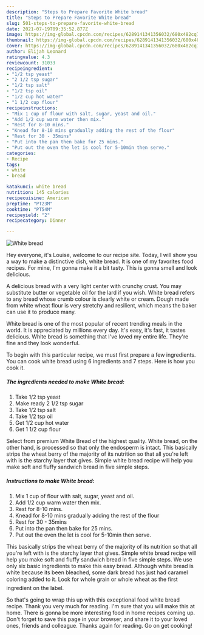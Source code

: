 ```yaml
---
description: "Steps to Prepare Favorite White bread"
title: "Steps to Prepare Favorite White bread"
slug: 501-steps-to-prepare-favorite-white-bread
date: 2021-07-19T09:35:52.877Z
image: https://img-global.cpcdn.com/recipes/6289141341356032/680x482cq70/white-bread-recipe-main-photo.jpg
thumbnail: https://img-global.cpcdn.com/recipes/6289141341356032/680x482cq70/white-bread-recipe-main-photo.jpg
cover: https://img-global.cpcdn.com/recipes/6289141341356032/680x482cq70/white-bread-recipe-main-photo.jpg
author: Elijah Leonard
ratingvalue: 4.3
reviewcount: 31033
recipeingredient:
- "1/2 tsp yeast"
- "2 1/2 tsp sugar"
- "1/2 tsp salt"
- "1/2 tsp oil"
- "1/2 cup hot water"
- "1 1/2 cup flour"
recipeinstructions:
- "Mix 1 cup of flour with salt, sugar, yeast and oil."
- "Add 1/2 cup warm water then mix."
- "Rest for 8-10 mins."
- "Knead for 8-10 mins gradually adding the rest of the flour"
- "Rest for 30 - 35mins"
- "Put into the pan then bake for 25 mins."
- "Put out the oven the let is cool for 5-10min then serve."
categories:
- Recipe
tags:
- white
- bread

katakunci: white bread 
nutrition: 145 calories
recipecuisine: American
preptime: "PT23M"
cooktime: "PT54M"
recipeyield: "2"
recipecategory: Dinner

---
```



![White bread](https://img-global.cpcdn.com/recipes/6289141341356032/680x482cq70/white-bread-recipe-main-photo.jpg)

Hey everyone, it's Louise, welcome to our recipe site. Today, I will show you a way to make a distinctive dish, white bread. It is one of my favorites food recipes. For mine, I'm gonna make it a bit tasty. This is gonna smell and look delicious.

A delicious bread with a very light center with crunchy crust. You may substitute butter or vegetable oil for the lard if you wish. White bread refers to any bread whose crumb colour is clearly white or cream. Dough made from white wheat flour is very stretchy and resilient, which means the baker can use it to produce many.

White bread is one of the most popular of recent trending meals in the world. It is appreciated by millions every day. It's easy, it's fast, it tastes delicious. White bread is something that I've loved my entire life. They're fine and they look wonderful.


To begin with this particular recipe, we must first prepare a few ingredients. You can cook white bread using 6 ingredients and 7 steps. Here is how you cook it.

<!--inarticleads1-->

##### The ingredients needed to make White bread:

1. Take 1/2 tsp yeast
1. Make ready 2 1/2 tsp sugar
1. Take 1/2 tsp salt
1. Take 1/2 tsp oil
1. Get 1/2 cup hot water
1. Get 1 1/2 cup flour


Select from premium White Bread of the highest quality. White bread, on the other hand, is processed so that only the endosperm is intact. This basically strips the wheat berry of the majority of its nutrition so that all you&#39;re left with is the starchy layer that gives. Simple white bread recipe will help you make soft and fluffy sandwich bread in five simple steps. 

<!--inarticleads2-->

##### Instructions to make White bread:

1. Mix 1 cup of flour with salt, sugar, yeast and oil.
1. Add 1/2 cup warm water then mix.
1. Rest for 8-10 mins.
1. Knead for 8-10 mins gradually adding the rest of the flour
1. Rest for 30 - 35mins
1. Put into the pan then bake for 25 mins.
1. Put out the oven the let is cool for 5-10min then serve.


This basically strips the wheat berry of the majority of its nutrition so that all you&#39;re left with is the starchy layer that gives. Simple white bread recipe will help you make soft and fluffy sandwich bread in five simple steps. We use only six basic ingredients to make this easy bread. Although white bread is white because its been bleached, some dark bread has just had caramel coloring added to it. Look for whole grain or whole wheat as the first ingredient on the label. 

So that's going to wrap this up with this exceptional food white bread recipe. Thank you very much for reading. I'm sure that you will make this at home. There is gonna be more interesting food in home recipes coming up. Don't forget to save this page in your browser, and share it to your loved ones, friends and colleague. Thanks again for reading. Go on get cooking!
